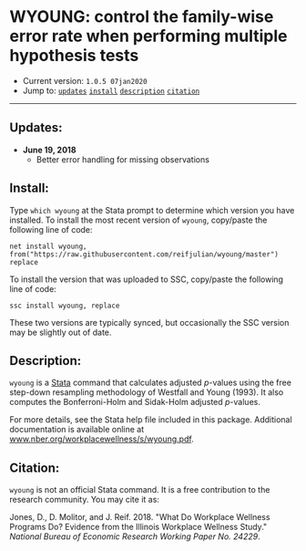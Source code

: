 # WYOUNG: control the family-wise error rate when performing multiple hypothesis tests

- Current version: `1.0.5 07jan2020`
- Jump to: [`updates`](#recent-updates) [`install`](#install) [`description`](#description) [`citation`](#citation)

-----------

## Updates:

* **June 19, 2018**
  - Better error handling for missing observations

## Install:

Type `which wyoung` at the Stata prompt to determine which version you have installed. To install the most recent version of `wyoung`, copy/paste the following line of code:

```
net install wyoung, from("https://raw.githubusercontent.com/reifjulian/wyoung/master") replace
```

To install the version that was uploaded to SSC, copy/paste the following line of code:
```
ssc install wyoung, replace
```

These two versions are typically synced, but occasionally the SSC version may be slightly out of date.

## Description: 

`wyoung` is a [Stata](http://www.stata.com) command that calculates adjusted *p*-values using the free step-down resampling methodology of Westfall and Young (1993). It also computes the Bonferroni-Holm and Sidak-Holm adjusted *p*-values.

For more details, see the Stata help file included in this package. Additional documentation is available online at www.nber.org/workplacewellness/s/wyoung.pdf.


## Citation: 

`wyoung` is not an official Stata command. It is a free contribution to the research community. You may cite it as:

Jones, D., D. Molitor, and J. Reif. 2018. "What Do Workplace Wellness Programs Do? Evidence from the Illinois Workplace Wellness Study." *National Bureau of Economic Research Working Paper No. 24229*.

